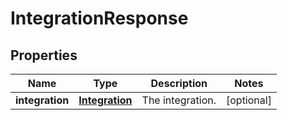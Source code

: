 
# IntegrationResponse

## Properties
Name | Type | Description | Notes
------------ | ------------- | ------------- | -------------
**integration** | [**Integration**](Integration.md) | The integration. |  [optional]



